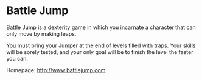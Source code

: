 Battle Jump
===========

Battle Jump is a dexterity game in which you incarnate a character that can only move by making leaps.

You must bring your Jumper at the end of levels filled with traps.
Your skills will be sorely tested, and your only goal will be to finish the level the faster you can. 

Homepage: http://www.battlejump.com

